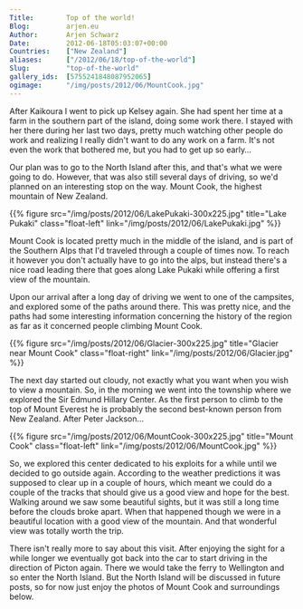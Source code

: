```yaml
---
Title:        Top of the world!
Blog:         arjen.eu  
Author:       Arjen Schwarz  
Date:         2012-06-18T05:03:07+00:00
Countries:    ["New Zealand"]
aliases:      ["/2012/06/18/top-of-the-world"]
Slug:         "top-of-the-world"
gallery_ids:  [5755241848087952065]
ogimage:      "/img/posts/2012/06/MountCook.jpg"
---
```

After Kaikoura I went to pick up Kelsey again. She had spent her time at a farm in the southern part of the island, doing some work there. I stayed with her there during her last two days, pretty much watching other people do work and realizing I really didn't want to do any work on a farm. It's not even the work that bothered me, but you had to get up so early…

Our plan was to go to the North Island after this, and that's what we were going to do. However, that was also still several days of driving, so we'd planned on an interesting stop on the way. Mount Cook, the highest mountain of New Zealand.

{{% figure src="/img/posts/2012/06/LakePukaki-300x225.jpg" title="Lake Pukaki" class="float-left" link="/img/posts/2012/06/LakePukaki.jpg" %}}

Mount Cook is located pretty much in the middle of the island, and is part of the Southern Alps that I'd traveled through a couple of times now. To reach it however you don't actually have to go into the alps, but instead there's a nice road leading there that goes along Lake Pukaki while offering a first view of the mountain.

Upon our arrival after a long day of driving we went to one of the campsites, and explored some of the paths around there. This was pretty nice, and the paths had some interesting information concerning the history of the region as far as it concerned people climbing Mount Cook.

{{% figure src="/img/posts/2012/06/Glacier-300x225.jpg" title="Glacier near Mount Cook" class="float-right" link="/img/posts/2012/06/Glacier.jpg" %}}

The next day started out cloudy, not exactly what you want when you wish to view a mountain. So, in the morning we went into the township where we explored the Sir Edmund Hillary Center. As the first person to climb to the top of Mount Everest he is probably the second best-known person from New Zealand. After Peter Jackson…

{{% figure src="/img/posts/2012/06/MountCook-300x225.jpg" title="Mount Cook" class="float-left" link="/img/posts/2012/06/MountCook.jpg" %}}

So, we explored this center dedicated to his exploits for a while until we decided to go outside again. According to the weather predictions it was supposed to clear up in a couple of hours, which meant we could do a couple of the tracks that should give us a good view and hope for the best. Walking around we saw some beautiful sights, but it was still a long time before the clouds broke apart. When that happened though we were in a beautiful location with a good view of the mountain. And that wonderful view was totally worth the trip.

There isn't really more to say about this visit. After enjoying the sight for a while longer we eventually got back into the car to start driving in the direction of Picton again. There we would take the ferry to Wellington and so enter the North Island. But the North Island will be discussed in future posts, so for now just enjoy the photos of Mount Cook and surroundings below.